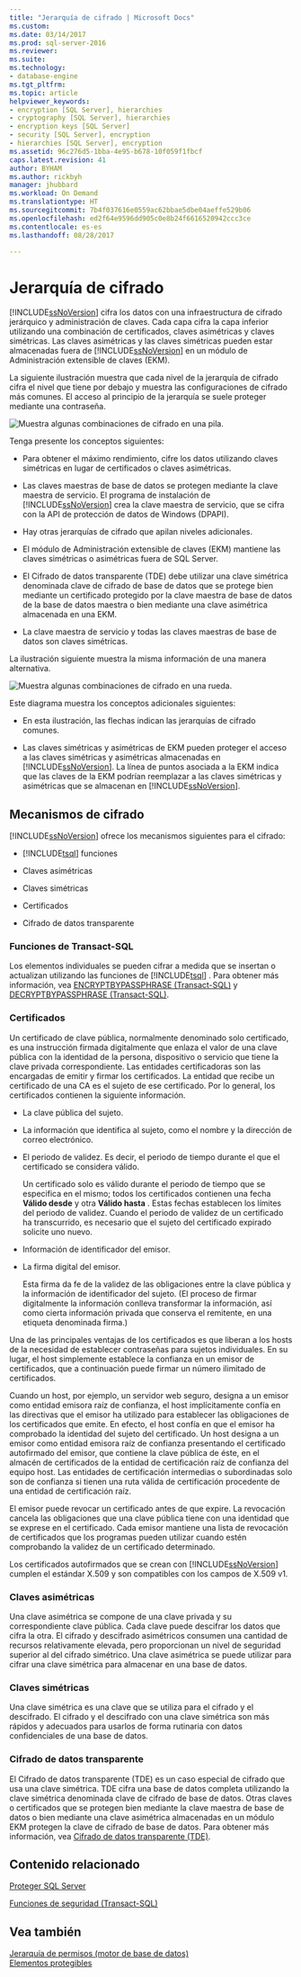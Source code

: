 ```yaml
---
title: "Jerarquía de cifrado | Microsoft Docs"
ms.custom: 
ms.date: 03/14/2017
ms.prod: sql-server-2016
ms.reviewer: 
ms.suite: 
ms.technology:
- database-engine
ms.tgt_pltfrm: 
ms.topic: article
helpviewer_keywords:
- encryption [SQL Server], hierarchies
- cryptography [SQL Server], hierarchies
- encryption keys [SQL Server]
- security [SQL Server], encryption
- hierarchies [SQL Server], encryption
ms.assetid: 96c276d5-1bba-4e95-b678-10f059f1fbcf
caps.latest.revision: 41
author: BYHAM
ms.author: rickbyh
manager: jhubbard
ms.workload: On Demand
ms.translationtype: HT
ms.sourcegitcommit: 7b4f037616e0559ac62bbae5dbe04aeffe529b06
ms.openlocfilehash: ed2f64e9596dd905c0e8b24f6616520942ccc3ce
ms.contentlocale: es-es
ms.lasthandoff: 08/28/2017

---
```

# <a name="encryption-hierarchy"></a>Jerarquía de cifrado
  [!INCLUDE[ssNoVersion](../../../includes/ssnoversion-md.md)] cifra los datos con una infraestructura de cifrado jerárquico y administración de claves. Cada capa cifra la capa inferior utilizando una combinación de certificados, claves asimétricas y claves simétricas. Las claves asimétricas y las claves simétricas pueden estar almacenadas fuera de [!INCLUDE[ssNoVersion](../../../includes/ssnoversion-md.md)] en un módulo de Administración extensible de claves (EKM).  
  
 La siguiente ilustración muestra que cada nivel de la jerarquía de cifrado cifra el nivel que tiene por debajo y muestra las configuraciones de cifrado más comunes. El acceso al principio de la jerarquía se suele proteger mediante una contraseña.  
  
 ![Muestra algunas combinaciones de cifrado en una pila.](../../../relational-databases/security/encryption/media/encryption-hierarchy-stack.gif "Muestra algunas combinaciones de cifrado en una pila.")  
  
 Tenga presente los conceptos siguientes:  
  
-   Para obtener el máximo rendimiento, cifre los datos utilizando claves simétricas en lugar de certificados o claves asimétricas.  
  
-   Las claves maestras de base de datos se protegen mediante la clave maestra de servicio. El programa de instalación de [!INCLUDE[ssNoVersion](../../../includes/ssnoversion-md.md)] crea la clave maestra de servicio, que se cifra con la API de protección de datos de Windows (DPAPI).  
  
-   Hay otras jerarquías de cifrado que apilan niveles adicionales.  
  
-   El módulo de Administración extensible de claves (EKM) mantiene las claves simétricas o asimétricas fuera de SQL Server.  
  
-   El Cifrado de datos transparente (TDE) debe utilizar una clave simétrica denominada clave de cifrado de base de datos que se protege bien mediante un certificado protegido por la clave maestra de base de datos de la base de datos maestra o bien mediante una clave asimétrica almacenada en una EKM.  
  
-   La clave maestra de servicio y todas las claves maestras de base de datos son claves simétricas.  
  
 La ilustración siguiente muestra la misma información de una manera alternativa.  
  
 ![Muestra algunas combinaciones de cifrado en una rueda.](../../../relational-databases/security/encryption/media/encryption-hierarchy-wheel.gif "Muestra algunas combinaciones de cifrado en una rueda.")  
  
 Este diagrama muestra los conceptos adicionales siguientes:  
  
-   En esta ilustración, las flechas indican las jerarquías de cifrado comunes.  
  
-   Las claves simétricas y asimétricas de EKM pueden proteger el acceso a las claves simétricas y asimétricas almacenadas en [!INCLUDE[ssNoVersion](../../../includes/ssnoversion-md.md)]. La línea de puntos asociada a la EKM indica que las claves de la EKM podrían reemplazar a las claves simétricas y asimétricas que se almacenan en [!INCLUDE[ssNoVersion](../../../includes/ssnoversion-md.md)].  
  
## <a name="encryption-mechanisms"></a>Mecanismos de cifrado  
 [!INCLUDE[ssNoVersion](../../../includes/ssnoversion-md.md)] ofrece los mecanismos siguientes para el cifrado:  
  
-   [!INCLUDE[tsql](../../../includes/tsql-md.md)] funciones  
  
-   Claves asimétricas  
  
-   Claves simétricas  
  
-   Certificados  
  
-   Cifrado de datos transparente  
  
### <a name="transact-sql-functions"></a>Funciones de Transact-SQL  
 Los elementos individuales se pueden cifrar a medida que se insertan o actualizan utilizando las funciones de [!INCLUDE[tsql](../../../includes/tsql-md.md)] . Para obtener más información, vea [ENCRYPTBYPASSPHRASE &#40;Transact-SQL&#41;](../../../t-sql/functions/encryptbypassphrase-transact-sql.md) y [DECRYPTBYPASSPHRASE &#40;Transact-SQL&#41;](../../../t-sql/functions/decryptbypassphrase-transact-sql.md).  
  
### <a name="certificates"></a>Certificados  
 Un certificado de clave pública, normalmente denominado solo certificado, es una instrucción firmada digitalmente que enlaza el valor de una clave pública con la identidad de la persona, dispositivo o servicio que tiene la clave privada correspondiente. Las entidades certificadoras son las encargadas de emitir y firmar los certificados. La entidad que recibe un certificado de una CA es el sujeto de ese certificado. Por lo general, los certificados contienen la siguiente información.  
  
-   La clave pública del sujeto.  
  
-   La información que identifica al sujeto, como el nombre y la dirección de correo electrónico.  
  
-   El periodo de validez. Es decir, el periodo de tiempo durante el que el certificado se considera válido.  
  
     Un certificado solo es válido durante el periodo de tiempo que se especifica en el mismo; todos los certificados contienen una fecha **Válido desde** y otra **Válido hasta** . Estas fechas establecen los límites del periodo de validez. Cuando el periodo de validez de un certificado ha transcurrido, es necesario que el sujeto del certificado expirado solicite uno nuevo.  
  
-   Información de identificador del emisor.  
  
-   La firma digital del emisor.  
  
     Esta firma da fe de la validez de las obligaciones entre la clave pública y la información de identificador del sujeto. (El proceso de firmar digitalmente la información conlleva transformar la información, así como cierta información privada que conserva el remitente, en una etiqueta denominada firma.)  
  
 Una de las principales ventajas de los certificados es que liberan a los hosts de la necesidad de establecer contraseñas para sujetos individuales. En su lugar, el host simplemente establece la confianza en un emisor de certificados, que a continuación puede firmar un número ilimitado de certificados.  
  
 Cuando un host, por ejemplo, un servidor web seguro, designa a un emisor como entidad emisora raíz de confianza, el host implícitamente confía en las directivas que el emisor ha utilizado para establecer las obligaciones de los certificados que emite. En efecto, el host confía en que el emisor ha comprobado la identidad del sujeto del certificado. Un host designa a un emisor como entidad emisora raíz de confianza presentando el certificado autofirmado del emisor, que contiene la clave pública de éste, en el almacén de certificados de la entidad de certificación raíz de confianza del equipo host. Las entidades de certificación intermedias o subordinadas solo son de confianza si tienen una ruta válida de certificación procedente de una entidad de certificación raíz.  
  
 El emisor puede revocar un certificado antes de que expire. La revocación cancela las obligaciones que una clave pública tiene con una identidad que se exprese en el certificado. Cada emisor mantiene una lista de revocación de certificados que los programas pueden utilizar cuando estén comprobando la validez de un certificado determinado.  
  
 Los certificados autofirmados que se crean con [!INCLUDE[ssNoVersion](../../../includes/ssnoversion-md.md)] cumplen el estándar X.509 y son compatibles con los campos de X.509 v1.  
  
### <a name="asymmetric-keys"></a>Claves asimétricas  
 Una clave asimétrica se compone de una clave privada y su correspondiente clave pública. Cada clave puede descifrar los datos que cifra la otra. El cifrado y descifrado asimétricos consumen una cantidad de recursos relativamente elevada, pero proporcionan un nivel de seguridad superior al del cifrado simétrico. Una clave asimétrica se puede utilizar para cifrar una clave simétrica para almacenar en una base de datos.  
  
### <a name="symmetric-keys"></a>Claves simétricas  
 Una clave simétrica es una clave que se utiliza para el cifrado y el descifrado. El cifrado y el descifrado con una clave simétrica son más rápidos y adecuados para usarlos de forma rutinaria con datos confidenciales de una base de datos.  
  
### <a name="transparent-data-encryption"></a>Cifrado de datos transparente  
 El Cifrado de datos transparente (TDE) es un caso especial de cifrado que usa una clave simétrica. TDE cifra una base de datos completa utilizando la clave simétrica denominada clave de cifrado de base de datos. Otras claves o certificados que se protegen bien mediante la clave maestra de base de datos o bien mediante una clave asimétrica almacenadas en un módulo EKM protegen la clave de cifrado de base de datos. Para obtener más información, vea [Cifrado de datos transparente &#40;TDE&#41;](../../../relational-databases/security/encryption/transparent-data-encryption.md).  
  
## <a name="related-content"></a>Contenido relacionado  
 [Proteger SQL Server](../../../relational-databases/security/securing-sql-server.md)  
  
 [Funciones de seguridad &#40;Transact-SQL&#41;](../../../t-sql/functions/security-functions-transact-sql.md)  
  
## <a name="see-also"></a>Vea también  
 [Jerarquía de permisos &#40;motor de base de datos&#41;](../../../relational-databases/security/permissions-hierarchy-database-engine.md)   
 [Elementos protegibles](../../../relational-databases/security/securables.md)  
  
  


